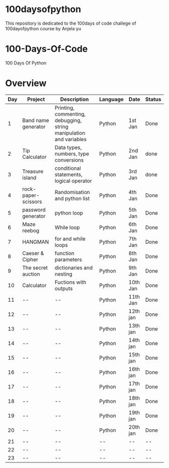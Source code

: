 # 100daysofpython
This repository is dedicated to the 100days of code challege of 100dayofpython course by Anjela yu


# 100-Days-Of-Code
100 Days Of Python

# Overview

|Day| Project |Description| Language|Date |Status|
|--|--|--|--|--|--|
| 1 | Band name generator| Printing, commenting, debugging, string manipulation and variables | Python|1st Jan | Done
|2|Tip Calculator|Data types, numbers, type conversions|Python|2nd Jan|done|
|3|Treasure island|conditional statements, logical operator|Python|3rd Jan|done|
|4|rock-paper-scissors|Randomisation and python list|Python|4th Jan|Done|
|5|password generator|python loop|Python|5th Jan|Done|
|6|Maze reebog|While loop|Python|6th Jan|Done|
|7|HANGMAN|for and while loops|Python|7th Jan|Done|
|8|Caeser & Cipher|function parameters|Python|8th Jan|Done|
|9|The secret auction|dictionaries and nesting|Python|9th Jan|Done|
|10|Calculator|Fuctions with outputs|Python|10th Jan|Done|
|11|--|--|Python|11th Jan|Done|
|12|--|--|Python|12th jan|Done|
|13|--|--|Python|13th jan|Done|
|14|--|--|Python|14th jan|Done|
|15|--|--|Python|15th jan|Done|
|16|--|--|Python|16th jan|Done|
|17|--|--|Python|17th jan|Done|
|18|--|--|Python|18th jan|Done|
|19|--|--|Python|19th jan|Done|
|20|--|--|Python|20th jan|Done|
|21|--|--|--|--|--|
|22|--|--|--|--|--|
|23|--|--|--|--|--|

 
